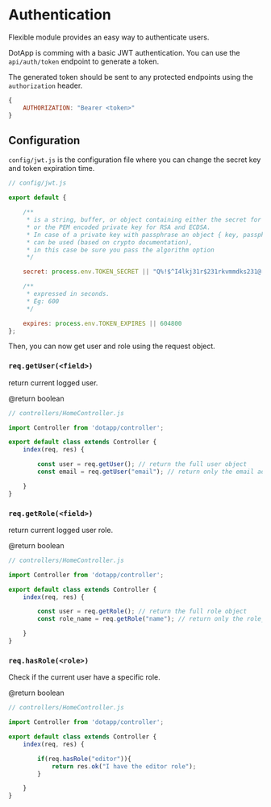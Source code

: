 # Authentication

Flexible module provides an easy way to authenticate users.

DotApp is comming with a basic JWT authentication. You can use the `api/auth/token` endpoint to generate a token.

The generated token should be sent to any protected endpoints using the `authorization` header.

``` javascript
{
    AUTHORIZATION: "Bearer <token>"
}
```

## Configuration

`config/jwt.js` is the configuration file where you can change the secret key and token expiration time.


``` javascript
// config/jwt.js

export default {

    /**
     * is a string, buffer, or object containing either the secret for HMAC algorithms
     * or the PEM encoded private key for RSA and ECDSA.
     * In case of a private key with passphrase an object { key, passphrase }
     * can be used (based on crypto documentation),
     * in this case be sure you pass the algorithm option
     */

    secret: process.env.TOKEN_SECRET || "Q%!$^I4lkj31r$231rkvmmdks231@!$!RFsaf",

    /**
     * expressed in seconds.
     * Eg: 600
     */

    expires: process.env.TOKEN_EXPIRES || 604800
};

```

Then, you can now get user and role using the request object.


### `req.getUser(<field>)`

return current logged user.

@return boolean


``` javascript
// controllers/HomeController.js

import Controller from 'dotapp/controller';

export default class extends Controller {
    index(req, res) {

        const user = req.getUser(); // return the full user object
        const email = req.getUser("email"); // return only the email address

    }
}
```

### `req.getRole(<field>)`

return current logged user role.

@return boolean


``` javascript
// controllers/HomeController.js

import Controller from 'dotapp/controller';

export default class extends Controller {
    index(req, res) {

        const user = req.getRole(); // return the full role object
        const role_name = req.getRole("name"); // return only the role_name

    }
}
```

### `req.hasRole(<role>)`

Check if the current user have a specific role.

@return boolean


``` javascript
// controllers/HomeController.js

import Controller from 'dotapp/controller';

export default class extends Controller {
    index(req, res) {

        if(req.hasRole("editor")){
            return res.ok("I have the editor role");
        }

    }
}
```





